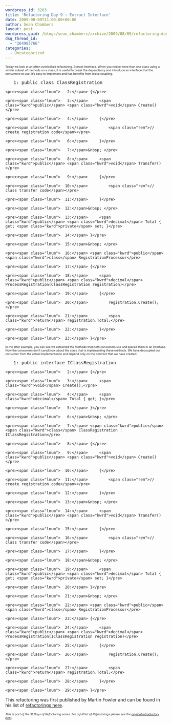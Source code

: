 ```yaml
---
wordpress_id: 3203
title: 'Refactoring Day 9 : Extract Interface'
date: 2009-08-09T11:00:00+00:00
author: Sean Chambers
layout: post
wordpress_guid: /blogs/sean_chambers/archive/2009/08/09/refactoring-day-9-extract-interface.aspx
dsq_thread_id:
  - "264983766"
categories:
  - Uncategorized
---
```

<span style="font-size: xx-small">Today we look at an often overlooked refactoring. Extract Interface. When you notice more than one class using a similar subset of methods on a class, it is useful to break the dependency and introduce an interface that the consumers to use. It&rsquo;s easy to implement and has benefits from loose coupling.</span>

<div class="csharpcode-wrapper">
  <div class="csharpcode">
    <pre><span class="lnum">   1:</span> <span class="kwrd">public</span> <span class="kwrd">class</span> ClassRegistration</pre>
    
    <pre><span class="lnum">   2:</span> {</pre>
    
    <pre><span class="lnum">   3:</span>     <span class="kwrd">public</span> <span class="kwrd">void</span> Create()</pre>
    
    <pre><span class="lnum">   4:</span>     {</pre>
    
    <pre><span class="lnum">   5:</span>         <span class="rem">// create registration code</span></pre>
    
    <pre><span class="lnum">   6:</span>     }</pre>
    
    <pre><span class="lnum">   7:</span>&nbsp; </pre>
    
    <pre><span class="lnum">   8:</span>     <span class="kwrd">public</span> <span class="kwrd">void</span> Transfer()</pre>
    
    <pre><span class="lnum">   9:</span>     {</pre>
    
    <pre><span class="lnum">  10:</span>         <span class="rem">// class transfer code</span></pre>
    
    <pre><span class="lnum">  11:</span>     }</pre>
    
    <pre><span class="lnum">  12:</span>&nbsp; </pre>
    
    <pre><span class="lnum">  13:</span>     <span class="kwrd">public</span> <span class="kwrd">decimal</span> Total { get; <span class="kwrd">private</span> set; }</pre>
    
    <pre><span class="lnum">  14:</span> }</pre>
    
    <pre><span class="lnum">  15:</span>&nbsp; </pre>
    
    <pre><span class="lnum">  16:</span> <span class="kwrd">public</span> <span class="kwrd">class</span> RegistrationProcessor</pre>
    
    <pre><span class="lnum">  17:</span> {</pre>
    
    <pre><span class="lnum">  18:</span>     <span class="kwrd">public</span> <span class="kwrd">decimal</span> ProcessRegistration(ClassRegistration registration)</pre>
    
    <pre><span class="lnum">  19:</span>     {</pre>
    
    <pre><span class="lnum">  20:</span>         registration.Create();</pre>
    
    <pre><span class="lnum">  21:</span>         <span class="kwrd">return</span> registration.Total;</pre>
    
    <pre><span class="lnum">  22:</span>     }</pre>
    
    <pre><span class="lnum">  23:</span> }</pre>
  </div>
</div>

<span style="font-size: xx-small">In the after example, you can see we extracted the methods that both consumers use and placed them in an interface. Now the consumers don&rsquo;t care/know about the class that is implementing these methods. We have decoupled our consumer from the actual implementation and depend only on the contract that we have created.</span>

<div class="csharpcode-wrapper">
  <div class="csharpcode">
    <pre><span class="lnum">   1:</span> <span class="kwrd">public</span> <span class="kwrd">interface</span> IClassRegistration</pre>
    
    <pre><span class="lnum">   2:</span> {</pre>
    
    <pre><span class="lnum">   3:</span>     <span class="kwrd">void</span> Create();</pre>
    
    <pre><span class="lnum">   4:</span>     <span class="kwrd">decimal</span> Total { get; }</pre>
    
    <pre><span class="lnum">   5:</span> }</pre>
    
    <pre><span class="lnum">   6:</span>&nbsp; </pre>
    
    <pre><span class="lnum">   7:</span> <span class="kwrd">public</span> <span class="kwrd">class</span> ClassRegistration : IClassRegistration</pre>
    
    <pre><span class="lnum">   8:</span> {</pre>
    
    <pre><span class="lnum">   9:</span>     <span class="kwrd">public</span> <span class="kwrd">void</span> Create()</pre>
    
    <pre><span class="lnum">  10:</span>     {</pre>
    
    <pre><span class="lnum">  11:</span>         <span class="rem">// create registration code</span></pre>
    
    <pre><span class="lnum">  12:</span>     }</pre>
    
    <pre><span class="lnum">  13:</span>&nbsp; </pre>
    
    <pre><span class="lnum">  14:</span>     <span class="kwrd">public</span> <span class="kwrd">void</span> Transfer()</pre>
    
    <pre><span class="lnum">  15:</span>     {</pre>
    
    <pre><span class="lnum">  16:</span>         <span class="rem">// class transfer code</span></pre>
    
    <pre><span class="lnum">  17:</span>     }</pre>
    
    <pre><span class="lnum">  18:</span>&nbsp; </pre>
    
    <pre><span class="lnum">  19:</span>     <span class="kwrd">public</span> <span class="kwrd">decimal</span> Total { get; <span class="kwrd">private</span> set; }</pre>
    
    <pre><span class="lnum">  20:</span> }</pre>
    
    <pre><span class="lnum">  21:</span>&nbsp; </pre>
    
    <pre><span class="lnum">  22:</span> <span class="kwrd">public</span> <span class="kwrd">class</span> RegistrationProcessor</pre>
    
    <pre><span class="lnum">  23:</span> {</pre>
    
    <pre><span class="lnum">  24:</span>     <span class="kwrd">public</span> <span class="kwrd">decimal</span> ProcessRegistration(IClassRegistration registration)</pre>
    
    <pre><span class="lnum">  25:</span>     {</pre>
    
    <pre><span class="lnum">  26:</span>         registration.Create();</pre>
    
    <pre><span class="lnum">  27:</span>         <span class="kwrd">return</span> registration.Total;</pre>
    
    <pre><span class="lnum">  28:</span>     }</pre>
    
    <pre><span class="lnum">  29:</span> }</pre>
  </div>
</div>

This refactoring was first published by Martin Fowler and can be found in his list of [refactorings here](http://refactoring.com/catalog/extractInterface.html).

_<span style="font-size: xx-small">This is part of the 31 Days of Refactoring series. For a full list of Refactorings please see the <a href="/blogs/sean_chambers/archive/2009/08/01/31-days-of-refactoring.aspx" target="_blank">original introductory post</a>.</span>_